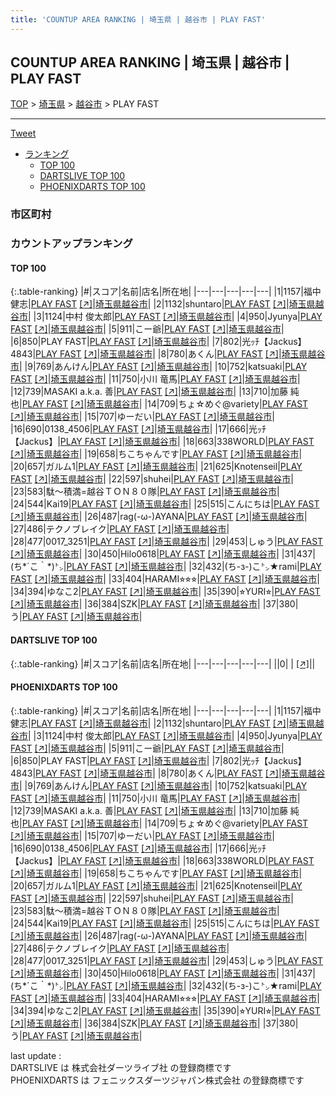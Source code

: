 ```yaml
---
title: 'COUNTUP AREA RANKING | 埼玉県 | 越谷市 | PLAY FAST'
---
```

## COUNTUP AREA RANKING | 埼玉県 | 越谷市 | PLAY FAST

[TOP](/darts/rank/) > [埼玉県](/darts/rank/埼玉県/) > [越谷市](/darts/rank/埼玉県/越谷市/) > PLAY FAST

___

<a href="https://twitter.com/share?ref_src=twsrc%5Etfw" data-text="COUNTUP AREA RANKING | 埼玉県越谷市PLAY FAST" class="twitter-share-button" data-hashtags="DARTSLIVE,PHOENIXDARTS,darts,ダーツ" data-show-count="false">Tweet</a>

* [ランキング](#カウントアップランキング)
    * [TOP 100](#top-100)
    * [DARTSLIVE TOP 100](#dartslive-top-100)
    * [PHOENIXDARTS TOP 100](#phoenixdarts-top-100)

### 市区町村

<ul>

</ul>

### カウントアップランキング

#### TOP 100



{:.table-ranking}
|#|スコア|名前|店名|所在地|
|---|---|---|---|---|
|1|1157|<span class="rank-name-pd">福中　健志</span>|<a href="/darts/rank/shops/9419.html">PLAY FAST</a> <a href="https://vs.phoenixdarts.com/jp/shop/shopDetailInfo/s_9419?s_seq=9419">[↗]</a>|<a href="/darts/rank/埼玉県/越谷市">埼玉県越谷市</a>|
|2|1132|<span class="rank-name-pd">shuntaro</span>|<a href="/darts/rank/shops/9419.html">PLAY FAST</a> <a href="https://vs.phoenixdarts.com/jp/shop/shopDetailInfo/s_9419?s_seq=9419">[↗]</a>|<a href="/darts/rank/埼玉県/越谷市">埼玉県越谷市</a>|
|3|1124|<span class="rank-name-pd"><span class="pro-icon-pd"></span>中村 俊太郎</span>|<a href="/darts/rank/shops/9419.html">PLAY FAST</a> <a href="https://vs.phoenixdarts.com/jp/shop/shopDetailInfo/s_9419?s_seq=9419">[↗]</a>|<a href="/darts/rank/埼玉県/越谷市">埼玉県越谷市</a>|
|4|950|<span class="rank-name-pd">Jyunya</span>|<a href="/darts/rank/shops/9419.html">PLAY FAST</a> <a href="https://vs.phoenixdarts.com/jp/shop/shopDetailInfo/s_9419?s_seq=9419">[↗]</a>|<a href="/darts/rank/埼玉県/越谷市">埼玉県越谷市</a>|
|5|911|<span class="rank-name-pd">こー爺</span>|<a href="/darts/rank/shops/9419.html">PLAY FAST</a> <a href="https://vs.phoenixdarts.com/jp/shop/shopDetailInfo/s_9419?s_seq=9419">[↗]</a>|<a href="/darts/rank/埼玉県/越谷市">埼玉県越谷市</a>|
|6|850|<span class="rank-name-pd">PLAY FAST</span>|<a href="/darts/rank/shops/9419.html">PLAY FAST</a> <a href="https://vs.phoenixdarts.com/jp/shop/shopDetailInfo/s_9419?s_seq=9419">[↗]</a>|<a href="/darts/rank/埼玉県/越谷市">埼玉県越谷市</a>|
|7|802|<span class="rank-name-pd">光ｯﾁ【Jackus】4843</span>|<a href="/darts/rank/shops/9419.html">PLAY FAST</a> <a href="https://vs.phoenixdarts.com/jp/shop/shopDetailInfo/s_9419?s_seq=9419">[↗]</a>|<a href="/darts/rank/埼玉県/越谷市">埼玉県越谷市</a>|
|8|780|<span class="rank-name-pd">あくん</span>|<a href="/darts/rank/shops/9419.html">PLAY FAST</a> <a href="https://vs.phoenixdarts.com/jp/shop/shopDetailInfo/s_9419?s_seq=9419">[↗]</a>|<a href="/darts/rank/埼玉県/越谷市">埼玉県越谷市</a>|
|9|769|<span class="rank-name-pd">あんけん</span>|<a href="/darts/rank/shops/9419.html">PLAY FAST</a> <a href="https://vs.phoenixdarts.com/jp/shop/shopDetailInfo/s_9419?s_seq=9419">[↗]</a>|<a href="/darts/rank/埼玉県/越谷市">埼玉県越谷市</a>|
|10|752|<span class="rank-name-pd">katsuaki</span>|<a href="/darts/rank/shops/9419.html">PLAY FAST</a> <a href="https://vs.phoenixdarts.com/jp/shop/shopDetailInfo/s_9419?s_seq=9419">[↗]</a>|<a href="/darts/rank/埼玉県/越谷市">埼玉県越谷市</a>|
|11|750|<span class="rank-name-pd"><span class="pro-icon-pd"></span>小川 竜馬</span>|<a href="/darts/rank/shops/9419.html">PLAY FAST</a> <a href="https://vs.phoenixdarts.com/jp/shop/shopDetailInfo/s_9419?s_seq=9419">[↗]</a>|<a href="/darts/rank/埼玉県/越谷市">埼玉県越谷市</a>|
|12|739|<span class="rank-name-pd">MASAKI a.k.a. 善</span>|<a href="/darts/rank/shops/9419.html">PLAY FAST</a> <a href="https://vs.phoenixdarts.com/jp/shop/shopDetailInfo/s_9419?s_seq=9419">[↗]</a>|<a href="/darts/rank/埼玉県/越谷市">埼玉県越谷市</a>|
|13|710|<span class="rank-name-pd"><span class="pro-icon-pd"></span>加藤 純也</span>|<a href="/darts/rank/shops/9419.html">PLAY FAST</a> <a href="https://vs.phoenixdarts.com/jp/shop/shopDetailInfo/s_9419?s_seq=9419">[↗]</a>|<a href="/darts/rank/埼玉県/越谷市">埼玉県越谷市</a>|
|14|709|<span class="rank-name-pd">ちょ☆めぐ@variety</span>|<a href="/darts/rank/shops/9419.html">PLAY FAST</a> <a href="https://vs.phoenixdarts.com/jp/shop/shopDetailInfo/s_9419?s_seq=9419">[↗]</a>|<a href="/darts/rank/埼玉県/越谷市">埼玉県越谷市</a>|
|15|707|<span class="rank-name-pd">ゆーだい</span>|<a href="/darts/rank/shops/9419.html">PLAY FAST</a> <a href="https://vs.phoenixdarts.com/jp/shop/shopDetailInfo/s_9419?s_seq=9419">[↗]</a>|<a href="/darts/rank/埼玉県/越谷市">埼玉県越谷市</a>|
|16|690|<span class="rank-name-pd">0138_4506</span>|<a href="/darts/rank/shops/9419.html">PLAY FAST</a> <a href="https://vs.phoenixdarts.com/jp/shop/shopDetailInfo/s_9419?s_seq=9419">[↗]</a>|<a href="/darts/rank/埼玉県/越谷市">埼玉県越谷市</a>|
|17|666|<span class="rank-name-pd">光ｯﾁ【Jackus】</span>|<a href="/darts/rank/shops/9419.html">PLAY FAST</a> <a href="https://vs.phoenixdarts.com/jp/shop/shopDetailInfo/s_9419?s_seq=9419">[↗]</a>|<a href="/darts/rank/埼玉県/越谷市">埼玉県越谷市</a>|
|18|663|<span class="rank-name-pd">338WORLD</span>|<a href="/darts/rank/shops/9419.html">PLAY FAST</a> <a href="https://vs.phoenixdarts.com/jp/shop/shopDetailInfo/s_9419?s_seq=9419">[↗]</a>|<a href="/darts/rank/埼玉県/越谷市">埼玉県越谷市</a>|
|19|658|<span class="rank-name-pd">ちこちゃんです</span>|<a href="/darts/rank/shops/9419.html">PLAY FAST</a> <a href="https://vs.phoenixdarts.com/jp/shop/shopDetailInfo/s_9419?s_seq=9419">[↗]</a>|<a href="/darts/rank/埼玉県/越谷市">埼玉県越谷市</a>|
|20|657|<span class="rank-name-pd">ガルム1</span>|<a href="/darts/rank/shops/9419.html">PLAY FAST</a> <a href="https://vs.phoenixdarts.com/jp/shop/shopDetailInfo/s_9419?s_seq=9419">[↗]</a>|<a href="/darts/rank/埼玉県/越谷市">埼玉県越谷市</a>|
|21|625|<span class="rank-name-pd">Knotenseil</span>|<a href="/darts/rank/shops/9419.html">PLAY FAST</a> <a href="https://vs.phoenixdarts.com/jp/shop/shopDetailInfo/s_9419?s_seq=9419">[↗]</a>|<a href="/darts/rank/埼玉県/越谷市">埼玉県越谷市</a>|
|22|597|<span class="rank-name-pd">shuhei</span>|<a href="/darts/rank/shops/9419.html">PLAY FAST</a> <a href="https://vs.phoenixdarts.com/jp/shop/shopDetailInfo/s_9419?s_seq=9419">[↗]</a>|<a href="/darts/rank/埼玉県/越谷市">埼玉県越谷市</a>|
|23|583|<span class="rank-name-pd">駄～積満=越谷ＴＯＮ８０隊</span>|<a href="/darts/rank/shops/9419.html">PLAY FAST</a> <a href="https://vs.phoenixdarts.com/jp/shop/shopDetailInfo/s_9419?s_seq=9419">[↗]</a>|<a href="/darts/rank/埼玉県/越谷市">埼玉県越谷市</a>|
|24|544|<span class="rank-name-pd">Kai19</span>|<a href="/darts/rank/shops/9419.html">PLAY FAST</a> <a href="https://vs.phoenixdarts.com/jp/shop/shopDetailInfo/s_9419?s_seq=9419">[↗]</a>|<a href="/darts/rank/埼玉県/越谷市">埼玉県越谷市</a>|
|25|515|<span class="rank-name-pd">こんにちは</span>|<a href="/darts/rank/shops/9419.html">PLAY FAST</a> <a href="https://vs.phoenixdarts.com/jp/shop/shopDetailInfo/s_9419?s_seq=9419">[↗]</a>|<a href="/darts/rank/埼玉県/越谷市">埼玉県越谷市</a>|
|26|487|<span class="rank-name-pd">rag(-ω-)AYANA</span>|<a href="/darts/rank/shops/9419.html">PLAY FAST</a> <a href="https://vs.phoenixdarts.com/jp/shop/shopDetailInfo/s_9419?s_seq=9419">[↗]</a>|<a href="/darts/rank/埼玉県/越谷市">埼玉県越谷市</a>|
|27|486|<span class="rank-name-pd">テクノブレイク</span>|<a href="/darts/rank/shops/9419.html">PLAY FAST</a> <a href="https://vs.phoenixdarts.com/jp/shop/shopDetailInfo/s_9419?s_seq=9419">[↗]</a>|<a href="/darts/rank/埼玉県/越谷市">埼玉県越谷市</a>|
|28|477|<span class="rank-name-pd">0017_3251</span>|<a href="/darts/rank/shops/9419.html">PLAY FAST</a> <a href="https://vs.phoenixdarts.com/jp/shop/shopDetailInfo/s_9419?s_seq=9419">[↗]</a>|<a href="/darts/rank/埼玉県/越谷市">埼玉県越谷市</a>|
|29|453|<span class="rank-name-pd">しゅう</span>|<a href="/darts/rank/shops/9419.html">PLAY FAST</a> <a href="https://vs.phoenixdarts.com/jp/shop/shopDetailInfo/s_9419?s_seq=9419">[↗]</a>|<a href="/darts/rank/埼玉県/越谷市">埼玉県越谷市</a>|
|30|450|<span class="rank-name-pd">Hilo0618</span>|<a href="/darts/rank/shops/9419.html">PLAY FAST</a> <a href="https://vs.phoenixdarts.com/jp/shop/shopDetailInfo/s_9419?s_seq=9419">[↗]</a>|<a href="/darts/rank/埼玉県/越谷市">埼玉県越谷市</a>|
|31|437|<span class="rank-name-pd">(ち*´こ｀*)㌧</span>|<a href="/darts/rank/shops/9419.html">PLAY FAST</a> <a href="https://vs.phoenixdarts.com/jp/shop/shopDetailInfo/s_9419?s_seq=9419">[↗]</a>|<a href="/darts/rank/埼玉県/越谷市">埼玉県越谷市</a>|
|32|432|<span class="rank-name-pd">(ち-з-)こ㌧★rami</span>|<a href="/darts/rank/shops/9419.html">PLAY FAST</a> <a href="https://vs.phoenixdarts.com/jp/shop/shopDetailInfo/s_9419?s_seq=9419">[↗]</a>|<a href="/darts/rank/埼玉県/越谷市">埼玉県越谷市</a>|
|33|404|<span class="rank-name-pd">HARAMI⭐︎⭐︎⭐︎</span>|<a href="/darts/rank/shops/9419.html">PLAY FAST</a> <a href="https://vs.phoenixdarts.com/jp/shop/shopDetailInfo/s_9419?s_seq=9419">[↗]</a>|<a href="/darts/rank/埼玉県/越谷市">埼玉県越谷市</a>|
|34|394|<span class="rank-name-pd">ゆなこ2</span>|<a href="/darts/rank/shops/9419.html">PLAY FAST</a> <a href="https://vs.phoenixdarts.com/jp/shop/shopDetailInfo/s_9419?s_seq=9419">[↗]</a>|<a href="/darts/rank/埼玉県/越谷市">埼玉県越谷市</a>|
|35|390|<span class="rank-name-pd">⭐︎YURI⭐︎</span>|<a href="/darts/rank/shops/9419.html">PLAY FAST</a> <a href="https://vs.phoenixdarts.com/jp/shop/shopDetailInfo/s_9419?s_seq=9419">[↗]</a>|<a href="/darts/rank/埼玉県/越谷市">埼玉県越谷市</a>|
|36|384|<span class="rank-name-pd">SZK</span>|<a href="/darts/rank/shops/9419.html">PLAY FAST</a> <a href="https://vs.phoenixdarts.com/jp/shop/shopDetailInfo/s_9419?s_seq=9419">[↗]</a>|<a href="/darts/rank/埼玉県/越谷市">埼玉県越谷市</a>|
|37|380|<span class="rank-name-pd">う</span>|<a href="/darts/rank/shops/9419.html">PLAY FAST</a> <a href="https://vs.phoenixdarts.com/jp/shop/shopDetailInfo/s_9419?s_seq=9419">[↗]</a>|<a href="/darts/rank/埼玉県/越谷市">埼玉県越谷市</a>|


#### DARTSLIVE TOP 100



{:.table-ranking}
|#|スコア|名前|店名|所在地|
|---|---|---|---|---|
||0|<span class="rank-name-dl"> </span>|<a href="/darts/rank/shops/.html"></a> <a href="">[↗]</a>|<a href="/darts/rank//"></a>|


#### PHOENIXDARTS TOP 100



{:.table-ranking}
|#|スコア|名前|店名|所在地|
|---|---|---|---|---|
|1|1157|<span class="rank-name-pd">福中　健志</span>|<a href="/darts/rank/shops/9419.html">PLAY FAST</a> <a href="https://vs.phoenixdarts.com/jp/shop/shopDetailInfo/s_9419?s_seq=9419">[↗]</a>|<a href="/darts/rank/埼玉県/越谷市">埼玉県越谷市</a>|
|2|1132|<span class="rank-name-pd">shuntaro</span>|<a href="/darts/rank/shops/9419.html">PLAY FAST</a> <a href="https://vs.phoenixdarts.com/jp/shop/shopDetailInfo/s_9419?s_seq=9419">[↗]</a>|<a href="/darts/rank/埼玉県/越谷市">埼玉県越谷市</a>|
|3|1124|<span class="rank-name-pd"><span class="pro-icon-pd"></span>中村 俊太郎</span>|<a href="/darts/rank/shops/9419.html">PLAY FAST</a> <a href="https://vs.phoenixdarts.com/jp/shop/shopDetailInfo/s_9419?s_seq=9419">[↗]</a>|<a href="/darts/rank/埼玉県/越谷市">埼玉県越谷市</a>|
|4|950|<span class="rank-name-pd">Jyunya</span>|<a href="/darts/rank/shops/9419.html">PLAY FAST</a> <a href="https://vs.phoenixdarts.com/jp/shop/shopDetailInfo/s_9419?s_seq=9419">[↗]</a>|<a href="/darts/rank/埼玉県/越谷市">埼玉県越谷市</a>|
|5|911|<span class="rank-name-pd">こー爺</span>|<a href="/darts/rank/shops/9419.html">PLAY FAST</a> <a href="https://vs.phoenixdarts.com/jp/shop/shopDetailInfo/s_9419?s_seq=9419">[↗]</a>|<a href="/darts/rank/埼玉県/越谷市">埼玉県越谷市</a>|
|6|850|<span class="rank-name-pd">PLAY FAST</span>|<a href="/darts/rank/shops/9419.html">PLAY FAST</a> <a href="https://vs.phoenixdarts.com/jp/shop/shopDetailInfo/s_9419?s_seq=9419">[↗]</a>|<a href="/darts/rank/埼玉県/越谷市">埼玉県越谷市</a>|
|7|802|<span class="rank-name-pd">光ｯﾁ【Jackus】4843</span>|<a href="/darts/rank/shops/9419.html">PLAY FAST</a> <a href="https://vs.phoenixdarts.com/jp/shop/shopDetailInfo/s_9419?s_seq=9419">[↗]</a>|<a href="/darts/rank/埼玉県/越谷市">埼玉県越谷市</a>|
|8|780|<span class="rank-name-pd">あくん</span>|<a href="/darts/rank/shops/9419.html">PLAY FAST</a> <a href="https://vs.phoenixdarts.com/jp/shop/shopDetailInfo/s_9419?s_seq=9419">[↗]</a>|<a href="/darts/rank/埼玉県/越谷市">埼玉県越谷市</a>|
|9|769|<span class="rank-name-pd">あんけん</span>|<a href="/darts/rank/shops/9419.html">PLAY FAST</a> <a href="https://vs.phoenixdarts.com/jp/shop/shopDetailInfo/s_9419?s_seq=9419">[↗]</a>|<a href="/darts/rank/埼玉県/越谷市">埼玉県越谷市</a>|
|10|752|<span class="rank-name-pd">katsuaki</span>|<a href="/darts/rank/shops/9419.html">PLAY FAST</a> <a href="https://vs.phoenixdarts.com/jp/shop/shopDetailInfo/s_9419?s_seq=9419">[↗]</a>|<a href="/darts/rank/埼玉県/越谷市">埼玉県越谷市</a>|
|11|750|<span class="rank-name-pd"><span class="pro-icon-pd"></span>小川 竜馬</span>|<a href="/darts/rank/shops/9419.html">PLAY FAST</a> <a href="https://vs.phoenixdarts.com/jp/shop/shopDetailInfo/s_9419?s_seq=9419">[↗]</a>|<a href="/darts/rank/埼玉県/越谷市">埼玉県越谷市</a>|
|12|739|<span class="rank-name-pd">MASAKI a.k.a. 善</span>|<a href="/darts/rank/shops/9419.html">PLAY FAST</a> <a href="https://vs.phoenixdarts.com/jp/shop/shopDetailInfo/s_9419?s_seq=9419">[↗]</a>|<a href="/darts/rank/埼玉県/越谷市">埼玉県越谷市</a>|
|13|710|<span class="rank-name-pd"><span class="pro-icon-pd"></span>加藤 純也</span>|<a href="/darts/rank/shops/9419.html">PLAY FAST</a> <a href="https://vs.phoenixdarts.com/jp/shop/shopDetailInfo/s_9419?s_seq=9419">[↗]</a>|<a href="/darts/rank/埼玉県/越谷市">埼玉県越谷市</a>|
|14|709|<span class="rank-name-pd">ちょ☆めぐ@variety</span>|<a href="/darts/rank/shops/9419.html">PLAY FAST</a> <a href="https://vs.phoenixdarts.com/jp/shop/shopDetailInfo/s_9419?s_seq=9419">[↗]</a>|<a href="/darts/rank/埼玉県/越谷市">埼玉県越谷市</a>|
|15|707|<span class="rank-name-pd">ゆーだい</span>|<a href="/darts/rank/shops/9419.html">PLAY FAST</a> <a href="https://vs.phoenixdarts.com/jp/shop/shopDetailInfo/s_9419?s_seq=9419">[↗]</a>|<a href="/darts/rank/埼玉県/越谷市">埼玉県越谷市</a>|
|16|690|<span class="rank-name-pd">0138_4506</span>|<a href="/darts/rank/shops/9419.html">PLAY FAST</a> <a href="https://vs.phoenixdarts.com/jp/shop/shopDetailInfo/s_9419?s_seq=9419">[↗]</a>|<a href="/darts/rank/埼玉県/越谷市">埼玉県越谷市</a>|
|17|666|<span class="rank-name-pd">光ｯﾁ【Jackus】</span>|<a href="/darts/rank/shops/9419.html">PLAY FAST</a> <a href="https://vs.phoenixdarts.com/jp/shop/shopDetailInfo/s_9419?s_seq=9419">[↗]</a>|<a href="/darts/rank/埼玉県/越谷市">埼玉県越谷市</a>|
|18|663|<span class="rank-name-pd">338WORLD</span>|<a href="/darts/rank/shops/9419.html">PLAY FAST</a> <a href="https://vs.phoenixdarts.com/jp/shop/shopDetailInfo/s_9419?s_seq=9419">[↗]</a>|<a href="/darts/rank/埼玉県/越谷市">埼玉県越谷市</a>|
|19|658|<span class="rank-name-pd">ちこちゃんです</span>|<a href="/darts/rank/shops/9419.html">PLAY FAST</a> <a href="https://vs.phoenixdarts.com/jp/shop/shopDetailInfo/s_9419?s_seq=9419">[↗]</a>|<a href="/darts/rank/埼玉県/越谷市">埼玉県越谷市</a>|
|20|657|<span class="rank-name-pd">ガルム1</span>|<a href="/darts/rank/shops/9419.html">PLAY FAST</a> <a href="https://vs.phoenixdarts.com/jp/shop/shopDetailInfo/s_9419?s_seq=9419">[↗]</a>|<a href="/darts/rank/埼玉県/越谷市">埼玉県越谷市</a>|
|21|625|<span class="rank-name-pd">Knotenseil</span>|<a href="/darts/rank/shops/9419.html">PLAY FAST</a> <a href="https://vs.phoenixdarts.com/jp/shop/shopDetailInfo/s_9419?s_seq=9419">[↗]</a>|<a href="/darts/rank/埼玉県/越谷市">埼玉県越谷市</a>|
|22|597|<span class="rank-name-pd">shuhei</span>|<a href="/darts/rank/shops/9419.html">PLAY FAST</a> <a href="https://vs.phoenixdarts.com/jp/shop/shopDetailInfo/s_9419?s_seq=9419">[↗]</a>|<a href="/darts/rank/埼玉県/越谷市">埼玉県越谷市</a>|
|23|583|<span class="rank-name-pd">駄～積満=越谷ＴＯＮ８０隊</span>|<a href="/darts/rank/shops/9419.html">PLAY FAST</a> <a href="https://vs.phoenixdarts.com/jp/shop/shopDetailInfo/s_9419?s_seq=9419">[↗]</a>|<a href="/darts/rank/埼玉県/越谷市">埼玉県越谷市</a>|
|24|544|<span class="rank-name-pd">Kai19</span>|<a href="/darts/rank/shops/9419.html">PLAY FAST</a> <a href="https://vs.phoenixdarts.com/jp/shop/shopDetailInfo/s_9419?s_seq=9419">[↗]</a>|<a href="/darts/rank/埼玉県/越谷市">埼玉県越谷市</a>|
|25|515|<span class="rank-name-pd">こんにちは</span>|<a href="/darts/rank/shops/9419.html">PLAY FAST</a> <a href="https://vs.phoenixdarts.com/jp/shop/shopDetailInfo/s_9419?s_seq=9419">[↗]</a>|<a href="/darts/rank/埼玉県/越谷市">埼玉県越谷市</a>|
|26|487|<span class="rank-name-pd">rag(-ω-)AYANA</span>|<a href="/darts/rank/shops/9419.html">PLAY FAST</a> <a href="https://vs.phoenixdarts.com/jp/shop/shopDetailInfo/s_9419?s_seq=9419">[↗]</a>|<a href="/darts/rank/埼玉県/越谷市">埼玉県越谷市</a>|
|27|486|<span class="rank-name-pd">テクノブレイク</span>|<a href="/darts/rank/shops/9419.html">PLAY FAST</a> <a href="https://vs.phoenixdarts.com/jp/shop/shopDetailInfo/s_9419?s_seq=9419">[↗]</a>|<a href="/darts/rank/埼玉県/越谷市">埼玉県越谷市</a>|
|28|477|<span class="rank-name-pd">0017_3251</span>|<a href="/darts/rank/shops/9419.html">PLAY FAST</a> <a href="https://vs.phoenixdarts.com/jp/shop/shopDetailInfo/s_9419?s_seq=9419">[↗]</a>|<a href="/darts/rank/埼玉県/越谷市">埼玉県越谷市</a>|
|29|453|<span class="rank-name-pd">しゅう</span>|<a href="/darts/rank/shops/9419.html">PLAY FAST</a> <a href="https://vs.phoenixdarts.com/jp/shop/shopDetailInfo/s_9419?s_seq=9419">[↗]</a>|<a href="/darts/rank/埼玉県/越谷市">埼玉県越谷市</a>|
|30|450|<span class="rank-name-pd">Hilo0618</span>|<a href="/darts/rank/shops/9419.html">PLAY FAST</a> <a href="https://vs.phoenixdarts.com/jp/shop/shopDetailInfo/s_9419?s_seq=9419">[↗]</a>|<a href="/darts/rank/埼玉県/越谷市">埼玉県越谷市</a>|
|31|437|<span class="rank-name-pd">(ち*´こ｀*)㌧</span>|<a href="/darts/rank/shops/9419.html">PLAY FAST</a> <a href="https://vs.phoenixdarts.com/jp/shop/shopDetailInfo/s_9419?s_seq=9419">[↗]</a>|<a href="/darts/rank/埼玉県/越谷市">埼玉県越谷市</a>|
|32|432|<span class="rank-name-pd">(ち-з-)こ㌧★rami</span>|<a href="/darts/rank/shops/9419.html">PLAY FAST</a> <a href="https://vs.phoenixdarts.com/jp/shop/shopDetailInfo/s_9419?s_seq=9419">[↗]</a>|<a href="/darts/rank/埼玉県/越谷市">埼玉県越谷市</a>|
|33|404|<span class="rank-name-pd">HARAMI⭐︎⭐︎⭐︎</span>|<a href="/darts/rank/shops/9419.html">PLAY FAST</a> <a href="https://vs.phoenixdarts.com/jp/shop/shopDetailInfo/s_9419?s_seq=9419">[↗]</a>|<a href="/darts/rank/埼玉県/越谷市">埼玉県越谷市</a>|
|34|394|<span class="rank-name-pd">ゆなこ2</span>|<a href="/darts/rank/shops/9419.html">PLAY FAST</a> <a href="https://vs.phoenixdarts.com/jp/shop/shopDetailInfo/s_9419?s_seq=9419">[↗]</a>|<a href="/darts/rank/埼玉県/越谷市">埼玉県越谷市</a>|
|35|390|<span class="rank-name-pd">⭐︎YURI⭐︎</span>|<a href="/darts/rank/shops/9419.html">PLAY FAST</a> <a href="https://vs.phoenixdarts.com/jp/shop/shopDetailInfo/s_9419?s_seq=9419">[↗]</a>|<a href="/darts/rank/埼玉県/越谷市">埼玉県越谷市</a>|
|36|384|<span class="rank-name-pd">SZK</span>|<a href="/darts/rank/shops/9419.html">PLAY FAST</a> <a href="https://vs.phoenixdarts.com/jp/shop/shopDetailInfo/s_9419?s_seq=9419">[↗]</a>|<a href="/darts/rank/埼玉県/越谷市">埼玉県越谷市</a>|
|37|380|<span class="rank-name-pd">う</span>|<a href="/darts/rank/shops/9419.html">PLAY FAST</a> <a href="https://vs.phoenixdarts.com/jp/shop/shopDetailInfo/s_9419?s_seq=9419">[↗]</a>|<a href="/darts/rank/埼玉県/越谷市">埼玉県越谷市</a>|


<div class="footer border-top border-gray-light mt-5 pt-3 text-right text-gray">
    last update : <span style="font-weight: italic" id="foot_last_modified"></span><br />
    DARTSLIVE は 株式会社ダーツライブ社 の登録商標です<br />
    PHOENIXDARTS は フェニックスダーツジャパン株式会社 の登録商標です<br />
</div>

<script src="https://cdnjs.cloudflare.com/ajax/libs/jquery.tablesorter/2.31.3/js/jquery.tablesorter.min.js" integrity="sha512-qzgd5cYSZcosqpzpn7zF2ZId8f/8CHmFKZ8j7mU4OUXTNRd5g+ZHBPsgKEwoqxCtdQvExE5LprwwPAgoicguNg==" crossorigin="anonymous" referrerpolicy="no-referrer"></script>
<link rel="stylesheet" href="https://cdnjs.cloudflare.com/ajax/libs/jquery.tablesorter/2.31.3/css/theme.default.min.css" integrity="sha512-wghhOJkjQX0Lh3NSWvNKeZ0ZpNn+SPVXX1Qyc9OCaogADktxrBiBdKGDoqVUOyhStvMBmJQ8ZdMHiR3wuEq8+w==" crossorigin="anonymous" referrerpolicy="no-referrer" />
<script>
$(function() {
    $(".table-ranking").tablesorter({sortList:[[0, 0]]});
    $("#foot_last_modified").text(formatDate(new Date(document.lastModified), 'yyyy-MM-dd HH:mm:ss'));
});
</script>

<script async src="https://platform.twitter.com/widgets.js" charset="utf-8"></script>